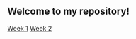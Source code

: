 ## Welcome to my repository!

[Week 1](https://github.com/diegopro570/core-code-from-scratch-readme/blob/main/Week%201.md)
[Week 2](https://github.com/diegopro570/core-code-from-scratch-readme/blob/main/Week%202.md)

